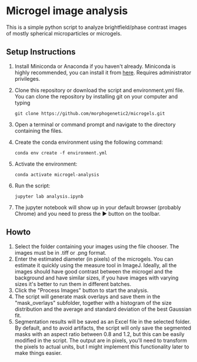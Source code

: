 # Microgel image analysis
 This is a simple python script to analyze brightfield/phase contrast images of mostly spherical microparticles or microgels.

 ## Setup Instructions

1. Install Miniconda or Anaconda if you haven't already. Miniconda is highly recommended, you can install it from [here](https://repo.anaconda.com/miniconda/Miniconda3-latest-Windows-x86_64.exe). Requires administrator privileges.

2. Clone this repository or download the script and environment.yml file. You can clone the repository by installing git on your computer and typing
   ```
   git clone https://github.com/morphogenetic2/microgels.git
   ```


3. Open a terminal or command prompt and navigate to the directory containing the files.

4. Create the conda environment using the following command:
   ```
   conda env create -f environment.yml
   ```

5. Activate the environment:
   ```
   conda activate microgel-analysis
   ```

6. Run the script:
   ```
   jupyter lab analysis.ipynb
   ```

7. The jupyter notebook will show up in your default browser (probably Chrome) and you need to press the ▶ button on the toolbar.

## Howto

1. Select the folder containing your images using the file chooser. The images must be in .tiff or .png format.
2. Enter the estimated diameter (in pixels) of the microgels. You can estimate it quickly using the measure tool in ImageJ. Ideally, all the images should have good contrast between the microgel and the background and have similar sizes, if you have images with varying sizes it's better to run them in different batches.
3. Click the "Process Images" button to start the analysis.
4. The script will generate mask overlays and save them in the "mask_overlays" subfolder, together with a histogram of the size distribution and the average and standard deviation of the best Gaussian fit.
5. Segmentation results will be saved as an Excel file in the selected folder. By default, and to avoid artifacts, the script will only save the segmented masks with an aspect ratio between 0.8 and 1.2, but this can be easily modified in the script. The output are in pixels, you'll need to transform the pixels to actual units, but I might implement this functionality later to make things easier.
